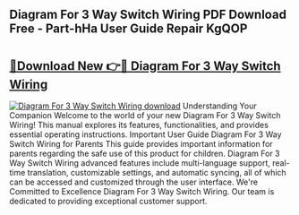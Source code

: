 ## Diagram For 3 Way Switch Wiring PDF Download Free - Part-hHa User Guide Repair KgQOP

# <h2><a href="http://dfo9c3.blite.top/?on=Diagram+For+3+Way+Switch+Wiring">🔗Download New 👉🔴 Diagram For 3 Way Switch Wiring</a></h2>

[![Diagram For 3 Way Switch Wiring download](https://i.imgur.com/lujVjoI.png)](http://dfo9c3.blite.top/?on=Diagram+For+3+Way+Switch+Wiring)
Understanding Your Companion Welcome to the world of your new Diagram For 3 Way Switch Wiring! This manual explores its features, functionalities, and provides essential operating instructions. Important User Guide Diagram For 3 Way Switch Wiring for Parents This guide provides important information for parents regarding the safe use of this product for children. Diagram For 3 Way Switch Wiring advanced features include multi-language support, real-time translation, customizable settings, and automatic syncing, all of which can be accessed and customized through the user interface. We're Committed to Excellence Diagram For 3 Way Switch Wiring. Our team is dedicated to providing exceptional customer support.
